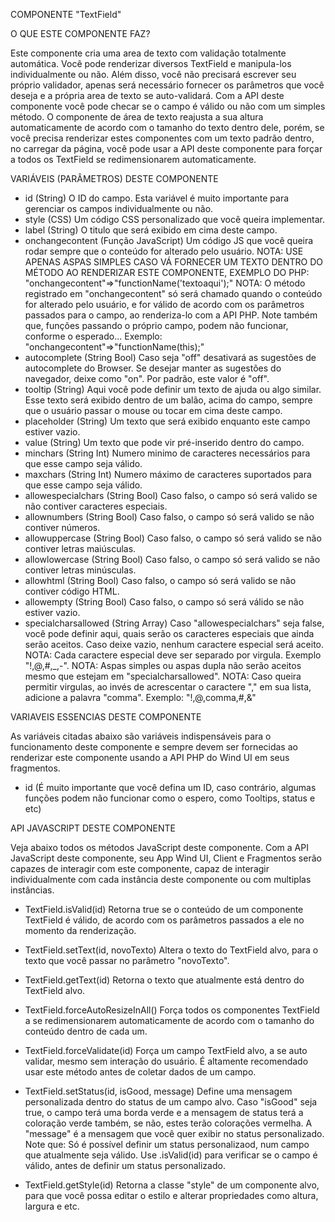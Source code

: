 COMPONENTE "TextField"

O QUE ESTE COMPONENTE FAZ?

Este componente cria uma area de texto com validação totalmente automática. Você pode renderizar diversos TextField e manipula-los individualmente
ou não. Além disso, você não precisará escrever seu próprio validador, apenas será necessário fornecer os parâmetros que você deseja e a própria
area de texto se auto-validará. Com a API deste componente você pode checar se o campo é válido ou não com um simples método.
O componente de área de texto reajusta a sua altura automaticamente de acordo com o tamanho do texto dentro dele, porém, se você precisa renderizar
estes componentes com um texto padrão dentro, no carregar da página, você pode usar a API deste componente para forçar a todos os TextField
se redimensionarem automaticamente.

VARIÁVEIS (PARÂMETROS) DESTE COMPONENTE

- id (String)
    O ID do campo. Esta variável é muito importante para gerenciar os campos individualmente ou não.
- style (CSS)
    Um código CSS personalizado que você queira implementar.
- label (String)
    O titulo que será exibido em cima deste campo.
- onchangecontent (Função JavaScript)
    Um código JS que você queira rodar sempre que o conteúdo for alterado pelo usuário.
    NOTA: USE APENAS ASPAS SIMPLES CASO VÁ FORNECER UM TEXTO DENTRO DO MÉTODO AO RENDERIZAR ESTE COMPONENTE, EXEMPLO DO PHP: "onchangecontent"=>"functionName('textoaqui');"
    NOTA: O método registrado em "onchangecontent" só será chamado quando o conteúdo for alterado pelo usuário, e for válido de acordo com os parâmetros
          passados para o campo, ao renderiza-lo com a API PHP. Note também que, funções passando o próprio campo, podem não funcionar, conforme o esperado...
          Exemplo: "onchangecontent"=>"functionName(this);"
- autocomplete (String Bool)
    Caso seja "off" desativará as sugestões de autocomplete do Browser. Se desejar manter as sugestões do navegador, deixe como "on". Por padrão, este valor é "off".
- tooltip (String)
    Aqui você pode definir um texto de ajuda ou algo similar. Esse texto será exibido dentro de um balão, acima do campo, sempre que o usuário passar o mouse ou tocar
    em cima deste campo.
- placeholder (String)
    Um texto que será exibido enquanto este campo estiver vazio.
- value (String)
    Um texto que pode vir pré-inserido dentro do campo.
- minchars (String Int)
    Numero minimo de caracteres necessários para que esse campo seja válido.
- maxchars (String Int)
    Numero máximo de caracteres suportados para que esse campo seja válido.
- allowespecialchars (String Bool)
    Caso falso, o campo só será valido se não contiver caracteres especiais.
- allownumbers (String Bool)
    Caso falso, o campo só será valido se não contiver números.
- allowuppercase (String Bool)
    Caso falso, o campo só será valido se não contiver letras maiúsculas.
- allowlowercase (String Bool)
    Caso falso, o campo só será valido se não contiver letras minúsculas.
- allowhtml (String Bool)
    Caso falso, o campo só será valido se não contiver código HTML.
- allowempty (String Bool)
    Caso falso, o campo só será válido se não estiver vazio.
- specialcharsallowed (String Array)
    Caso "allowespecialchars" seja false, você pode definir aqui, quais serão os caracteres especiais que ainda serão aceitos. Caso deixe vazio, nenhum
    caractere especial será aceito.
    NOTA: Cada caractere especial deve ser separado por virgula. Exemplo "!,@,#,_,-".
    NOTA: Aspas simples ou aspas dupla não serão aceitos mesmo que estejam em "specialcharsallowed".
    NOTA: Caso queira permitir virgulas, ao invés de acrescentar o caractere "," em sua lista, adicione a palavra "comma". Exemplo: "!,@,comma,#,&"

VARIAVEIS ESSENCIAS DESTE COMPONENTE

As variáveis citadas abaixo são variáveis indispensáveis para o funcionamento deste componente e sempre devem ser fornecidas ao renderizar este componente
usando a API PHP do Wind UI em seus fragmentos.

- id (É muito importante que você defina um ID, caso contrário, algumas funções podem não funcionar como o espero, como Tooltips, status e etc)

API JAVASCRIPT DESTE COMPONENTE

Veja abaixo todos os métodos JavaScript deste componente. Com a API JavaScript deste componente, seu App Wind UI, Client e Fragmentos serão capazes de
interagir com este componente, capaz de interagir individualmente com cada instância deste componente ou com multiplas instâncias.

- TextField.isValid(id)
    Retorna true se o conteúdo de um componente TextField é válido, de acordo com os parâmetros passados a ele no momento da renderização.

- TextField.setText(id, novoTexto)
    Altera o texto do TextField alvo, para o texto que você passar no parâmetro "novoTexto".

- TextField.getText(id)
    Retorna o texto que atualmente está dentro do TextField alvo.

- TextField.forceAutoResizeInAll()
    Força todos os componentes TextField a se redimensionarem automaticamente de acordo com o tamanho do conteúdo dentro de cada um.

- TextField.forceValidate(id)
    Força um campo TextField alvo, a se auto validar, mesmo sem interação do usuário. É altamente recomendado usar este método antes de coletar dados de
    um campo.

- TextField.setStatus(id, isGood, message)
    Define uma mensagem personalizada dentro do status de um campo alvo. Caso "isGood" seja true, o campo terá uma borda verde e a mensagem de status terá
    a coloração verde também, se não, estes terão colorações vermelha.
    A "message" é a mensagem que você quer exibir no status personalizado.
    Note que: Só é possível definir um status personalizaod, num campo que atualmente seja válido. Use .isValid(id) para verificar se o campo é válido,
    antes de definir um status personalizado.

- TextField.getStyle(id)
    Retorna a classe "style" de um componente alvo, para que você possa editar o estilo e alterar propriedades como altura, largura e etc.